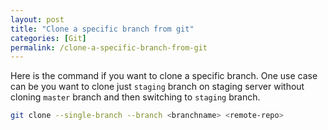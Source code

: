 ```yaml
---
layout: post
title: "Clone a specific branch from git"
categories: [Git]
permalink: /clone-a-specific-branch-from-git
---
```


Here is the command if you want to clone a specific branch. One use case can be you want to clone just `staging` branch on staging server without cloning `master` branch and then switching to `staging` branch.

```bash
git clone --single-branch --branch <branchname> <remote-repo>
```
